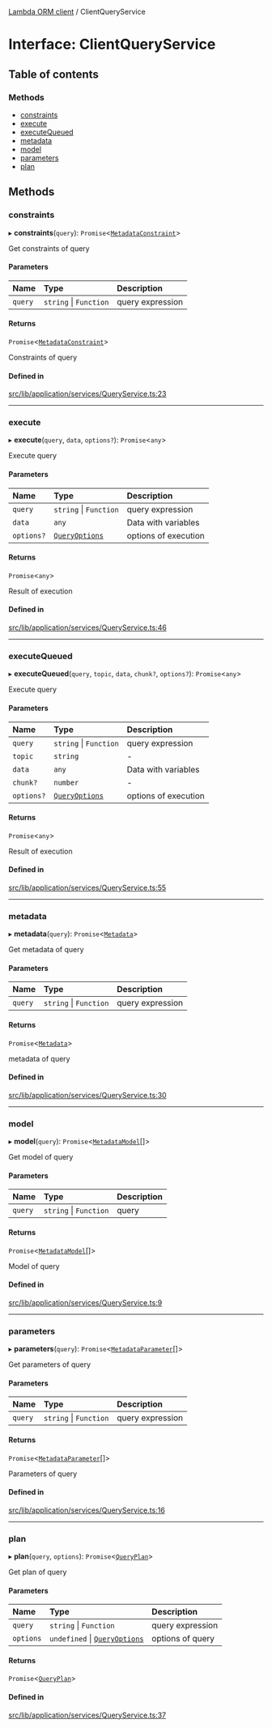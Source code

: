 [Lambda ORM client](../README.md) / ClientQueryService

# Interface: ClientQueryService

## Table of contents

### Methods

- [constraints](ClientQueryService.md#constraints)
- [execute](ClientQueryService.md#execute)
- [executeQueued](ClientQueryService.md#executequeued)
- [metadata](ClientQueryService.md#metadata)
- [model](ClientQueryService.md#model)
- [parameters](ClientQueryService.md#parameters)
- [plan](ClientQueryService.md#plan)

## Methods

### constraints

▸ **constraints**(`query`): `Promise`\<[`MetadataConstraint`](MetadataConstraint.md)\>

Get constraints of query

#### Parameters

| Name | Type | Description |
| :------ | :------ | :------ |
| `query` | `string` \| `Function` | query expression |

#### Returns

`Promise`\<[`MetadataConstraint`](MetadataConstraint.md)\>

Constraints of query

#### Defined in

[src/lib/application/services/QueryService.ts:23](https://github.com/lambda-orm/lambdaorm-client-node/blob/529e5a44db104f23d202b29664d7b44f0a3728da/src/lib/application/services/QueryService.ts#L23)

___

### execute

▸ **execute**(`query`, `data`, `options?`): `Promise`\<`any`\>

Execute query

#### Parameters

| Name | Type | Description |
| :------ | :------ | :------ |
| `query` | `string` \| `Function` | query expression |
| `data` | `any` | Data with variables |
| `options?` | [`QueryOptions`](QueryOptions.md) | options of execution |

#### Returns

`Promise`\<`any`\>

Result of execution

#### Defined in

[src/lib/application/services/QueryService.ts:46](https://github.com/lambda-orm/lambdaorm-client-node/blob/529e5a44db104f23d202b29664d7b44f0a3728da/src/lib/application/services/QueryService.ts#L46)

___

### executeQueued

▸ **executeQueued**(`query`, `topic`, `data`, `chunk?`, `options?`): `Promise`\<`any`\>

Execute query

#### Parameters

| Name | Type | Description |
| :------ | :------ | :------ |
| `query` | `string` \| `Function` | query expression |
| `topic` | `string` | - |
| `data` | `any` | Data with variables |
| `chunk?` | `number` | - |
| `options?` | [`QueryOptions`](QueryOptions.md) | options of execution |

#### Returns

`Promise`\<`any`\>

Result of execution

#### Defined in

[src/lib/application/services/QueryService.ts:55](https://github.com/lambda-orm/lambdaorm-client-node/blob/529e5a44db104f23d202b29664d7b44f0a3728da/src/lib/application/services/QueryService.ts#L55)

___

### metadata

▸ **metadata**(`query`): `Promise`\<[`Metadata`](Metadata.md)\>

Get metadata of query

#### Parameters

| Name | Type | Description |
| :------ | :------ | :------ |
| `query` | `string` \| `Function` | query expression |

#### Returns

`Promise`\<[`Metadata`](Metadata.md)\>

metadata of query

#### Defined in

[src/lib/application/services/QueryService.ts:30](https://github.com/lambda-orm/lambdaorm-client-node/blob/529e5a44db104f23d202b29664d7b44f0a3728da/src/lib/application/services/QueryService.ts#L30)

___

### model

▸ **model**(`query`): `Promise`\<[`MetadataModel`](MetadataModel.md)[]\>

Get model of query

#### Parameters

| Name | Type | Description |
| :------ | :------ | :------ |
| `query` | `string` \| `Function` | query |

#### Returns

`Promise`\<[`MetadataModel`](MetadataModel.md)[]\>

Model of query

#### Defined in

[src/lib/application/services/QueryService.ts:9](https://github.com/lambda-orm/lambdaorm-client-node/blob/529e5a44db104f23d202b29664d7b44f0a3728da/src/lib/application/services/QueryService.ts#L9)

___

### parameters

▸ **parameters**(`query`): `Promise`\<[`MetadataParameter`](MetadataParameter.md)[]\>

Get parameters of query

#### Parameters

| Name | Type | Description |
| :------ | :------ | :------ |
| `query` | `string` \| `Function` | query expression |

#### Returns

`Promise`\<[`MetadataParameter`](MetadataParameter.md)[]\>

Parameters of query

#### Defined in

[src/lib/application/services/QueryService.ts:16](https://github.com/lambda-orm/lambdaorm-client-node/blob/529e5a44db104f23d202b29664d7b44f0a3728da/src/lib/application/services/QueryService.ts#L16)

___

### plan

▸ **plan**(`query`, `options`): `Promise`\<[`QueryPlan`](QueryPlan.md)\>

Get plan of query

#### Parameters

| Name | Type | Description |
| :------ | :------ | :------ |
| `query` | `string` \| `Function` | query expression |
| `options` | `undefined` \| [`QueryOptions`](QueryOptions.md) | options of query |

#### Returns

`Promise`\<[`QueryPlan`](QueryPlan.md)\>

#### Defined in

[src/lib/application/services/QueryService.ts:37](https://github.com/lambda-orm/lambdaorm-client-node/blob/529e5a44db104f23d202b29664d7b44f0a3728da/src/lib/application/services/QueryService.ts#L37)
